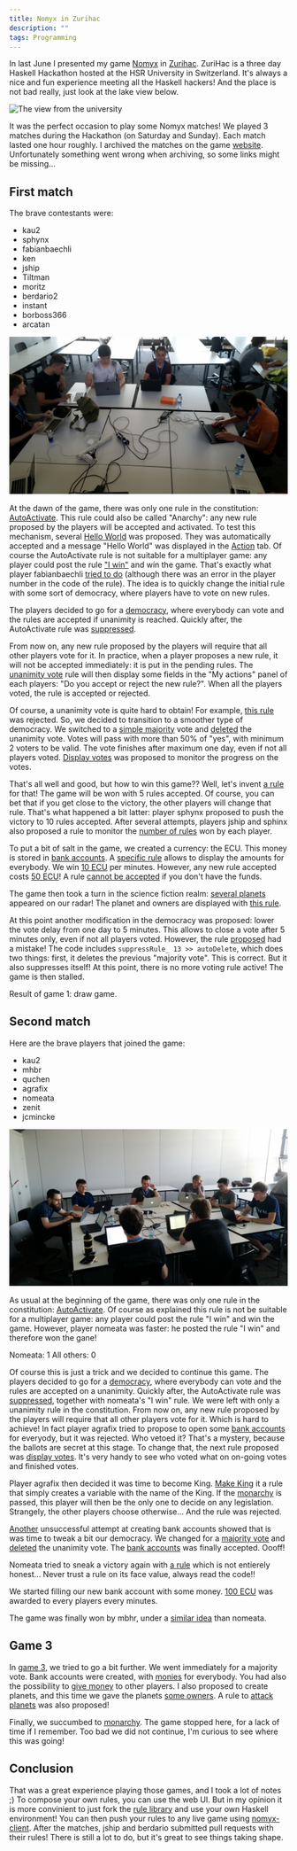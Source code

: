 ```yaml
---
title: Nomyx in Zurihac 
description: "" 
tags: Programming 
---
```



In last June I presented my game [Nomyx](http://www.nomyx.net/) in [Zurihac](https://zurihac.info/).
ZuriHac is a three day Haskell Hackathon hosted at the HSR University in Switzerland.
It's always a nice and fun experience meeting all the Haskell hackers!
And the place is not bad really, just look at the lake view below.

![The view from the university](/images/lake.jpg)


It was the perfect occasion to play some Nomyx matches!
We played 3 matches during the Hackathon (on Saturday and Sunday).
Each match lasted one hour roughly.
I archived the matches on the game [website](http://www.nomyx.net).
Unfortunately something went wrong when archiving, so some links might be missing...

First match
-----------

The brave contestants were:

- kau2
- sphynx
- fabianbaechli
- ken
- jship
- Tiltman
- moritz
- berdario2
- instant
- borboss366
- arcatan

![Game 2](/images/game1.jpg)


At the dawn of the game, there was only one rule in the constitution: [AutoActivate](http://www.nomyx.net/archives/ZuriHac2017-1/Nomyx/menu/rules/ZuriHac?ruleNumber=1).
This rule could also be called "Anarchy": any new rule proposed by the players will be accepted and activated.
To test this mechanism, several [Hello World](http://www.nomyx.net/archives/ZuriHac2017-1/Nomyx/menu/rules/ZuriHac?ruleNumber=3) was proposed.
They was automatically accepted and a message "Hello World" was displayed in the [Action](http://www.nomyx.net/archives/ZuriHac2017-1/Nomyx/menu/actions/ZuriHac) tab.
Of course the AutoActivate rule is not suitable for a multiplayer game: any player could post the rule ["I win"](http://www.nomyx.net/archives/ZuriHac2017-1/Nomyx/menu/lib/ZuriHac?ruleName=I+win) and win the game.
That's exactly what player fabianbaechli [tried to do](http://www.nomyx.net/archives/ZuriHac2017-1/Nomyx/menu/rules/ZuriHac?ruleNumber=2) (although there was an error in the player number in the code of the rule).
The idea is to quickly change the initial rule with some sort of democracy, where players have to vote on new rules.

The players decided to go for a [democracy](http://www.nomyx.net/archives/ZuriHac2017-1/Nomyx/menu/rules/ZuriHac?ruleNumber=8), where everybody can vote and the rules are accepted if unanimity is reached.
Quickly after, the AutoActivate rule was [suppressed](http://www.nomyx.net/archives/ZuriHac2017-1/Nomyx/menu/rules/ZuriHac?ruleNumber=14).

From now on, any new rule proposed by the players will require that all other players vote for it.
In practice, when a player proposes a new rule, it will not be accepted immediately: it is put in the pending rules.
The [unanimity vote](http://www.nomyx.net/archives/ZuriHac2017/Nomyx/menu/rules/ZuriHac2?ruleNumber=2) rule will then display some fields in the "My actions" panel of each players: "Do you accept or reject the new rule?".
When all the players voted, the rule is accepted or rejected.

Of course, a unanimity vote is quite hard to obtain!
For example, [this rule](http://www.nomyx.net/archives/ZuriHac2017-1/Nomyx/menu/rules/ZuriHac?ruleNumber=11) was rejected.
So, we decided to transition to a smoother type of democracy.
We switched to a [simple majority](http://www.nomyx.net/archives/ZuriHac2017-1/Nomyx/menu/rules/ZuriHac?ruleNumber=13) vote and [deleted](http://www.nomyx.net/archives/ZuriHac2017-1/Nomyx/menu/rules/ZuriHac?ruleNumber=14) the unanimity vote.
Votes will pass with more than 50% of "yes", with minimum 2 voters to be valid.
The vote finishes after maximum one day, even if not all players voted.
[Display votes](http://www.nomyx.net/archives/ZuriHac2017-2/Nomyx/menu/rules/ZuriHac2?ruleNumber=8) was proposed to monitor the progress on the votes.

That's all well and good, but how to win this game??
Well, let's invent [a rule](http://www.nomyx.net/archives/ZuriHac2017-1/Nomyx/menu/rules/ZuriHac?ruleNumber=17) for that!
The game will be won with 5 rules accepted.
Of course, you can bet that if you get close to the victory, the other players will change that rule.
That's what happened a bit latter: player sphynx proposed to push the victory to 10 rules accepted. 
After several attempts, players jship and sphinx also proposed a rule to monitor the [number of rules](http://www.nomyx.net/archives/ZuriHac2017-1/Nomyx/menu/rules/ZuriHac?ruleNumber=38) won by each player.

To put a bit of salt in the game, we created a currency: the ECU.
This money is stored in [bank accounts](http://www.nomyx.net/archives/ZuriHac2017-1/Nomyx/menu/rules/ZuriHac?ruleNumber=19).
A [specific rule](http://www.nomyx.net/archives/ZuriHac2017-1/Nomyx/menu/rules/ZuriHac?ruleNumber=21) allows to display the amounts for everybody.
We win [10 ECU](http://www.nomyx.net/archives/ZuriHac2017-1/Nomyx/menu/rules/ZuriHac?ruleNumber=22) per minutes.
However, any new rule accepted costs [50 ECU](http://www.nomyx.net/archives/ZuriHac2017-1/Nomyx/menu/rules/ZuriHac?ruleNumber=25)!
A rule [cannot be accepted](http://www.nomyx.net/archives/ZuriHac2017-1/Nomyx/menu/rules/ZuriHac?ruleNumber=43) if you don't have the funds.

The game then took a turn in the science fiction realm: [several planets](http://www.nomyx.net/archives/ZuriHac2017-1/Nomyx/menu/rules/ZuriHac?ruleNumber=30) appeared on our radar!
The planet and owners are displayed with [this rule](http://www.nomyx.net/archives/ZuriHac2017-1/Nomyx/menu/rules/ZuriHac?ruleNumber=34).

At this point another modification in the democracy was proposed: lower the vote delay from one day to 5 minutes.
This allows to close a vote after 5 minutes only, even if not all players voted.
However, the rule [proposed](http://www.nomyx.net/archives/ZuriHac2017-1/Nomyx/menu/rules/ZuriHac?ruleNumber=47) had a mistake!
The code includes `suppressRule_ 13 >> autoDelete`, which does two things: first, it deletes the previous "majority vote".
This is correct. But it also suppresses itself!
At this point, there is no more voting rule active!
The game is then stalled.

Result of game 1: draw game.

Second match
------------

Here are the brave players that joined the game:

- kau2
- mhbr
- quchen
- agrafix
- nomeata
- zenit
- jcmincke


![Game 2](/images/game2.jpg)

As usual at the beginning of the game, there was only one rule in the constitution: [AutoActivate](http://www.nomyx.net/archives/ZuriHac2017-2/Nomyx/menu/rules/ZuriHac2?ruleNumber=1).
Of course as explained this rule is not be suitable for a multiplayer game: any player could post the rule "I win" and win the game.
However, player nomeata was faster: he posted the rule "I win" and therefore won the gane!

Nomeata: 1
All others: 0

Of course this is just a trick and we decided to continue this game.
The players decided to go for a [democracy](http://www.nomyx.net/archives/ZuriHac2017-2/Nomyx/menu/rules/ZuriHac2?ruleNumber=2), where everybody can vote and the rules are accepted on a unanimity.
Quickly after, the AutoActivate rule was [suppressed](http://www.nomyx.net/archives/ZuriHac2017-2/Nomyx/menu/rules/ZuriHac2?ruleNumber=5), together with nomeata's "I win" rule.
We were left with only a unanimity rule in the constitution.
From now on, any new rule proposed by the players will require that all other players vote for it.
Which is hard to achieve!
In fact player agrafix tried to propose to open some [bank accounts](http://www.nomyx.net/archives/ZuriHac2017-2/Nomyx/menu/rules/ZuriHac2?ruleNumber=6) for everyody, but it was rejected.
Who vetoed it? That's a mystery, because the ballots are secret at this stage.
To change that, the next rule proposed was [display votes](http://www.nomyx.net/archives/ZuriHac2017-2/Nomyx/menu/rules/ZuriHac2?ruleNumber=8).
It's very handy to see who voted what on on-going votes and finished votes.

Player agrafix then decided it was time to become King.
[Make King](http://www.nomyx.net/archives/ZuriHac2017-2/Nomyx/menu/rules/ZuriHac2?ruleNumber=9) it a rule that simply creates a variable with the name of the King.
If the [monarchy](http://www.nomyx.net/archives/ZuriHac2017-1/Nomyx/menu/lib/ZuriHac?ruleName=Monarchy) is passed, this player will then be the only one to decide on any legislation.
Strangely, the other players choose otherwise... And the rule was rejected.

[Another](http://www.nomyx.net/archives/ZuriHac2017-2/Nomyx/menu/rules/ZuriHac2?ruleNumber=10) unsuccessful attempt at creating bank accounts showed that is was time to tweak a bit our democracy.
We changed for a [majority vote](http://www.nomyx.net/archives/ZuriHac2017-2/Nomyx/menu/rules/ZuriHac2?ruleNumber=12) and [deleted](http://www.nomyx.net/archives/ZuriHac2017-2/Nomyx/menu/rules/ZuriHac2?ruleNumber=15) the unanimity vote.
The [bank accounts](http://www.nomyx.net/archives/ZuriHac2017-2/Nomyx/menu/rules/ZuriHac2?ruleNumber=18) was finally accepted. Oooff!

Nomeata tried to sneak a victory again with [a rule](http://www.nomyx.net/archives/ZuriHac2017-2/Nomyx/menu/rules/ZuriHac2?ruleNumber=19) which is not entierely honest...
Never trust a rule on its face value, always read the code!!

We started filling our new bank account with some money.
[100 ECU](http://www.nomyx.net/archives/ZuriHac2017-2/Nomyx/menu/rules/ZuriHac2?ruleNumber=21) was awarded to every players every minutes.

The game was finally won by mbhr, under a [similar idea](http://www.nomyx.net/archives/ZuriHac2017-2/Nomyx/menu/rules/ZuriHac2?ruleNumber=29) than nomeata.

Game 3
------

In [game 3](http://www.nomyx.net/archives/ZuriHac2017-2/Nomyx/menu/home/ZuriHac3), we tried to go a bit further.
We went immediately for a majority vote.
Bank accounts were created, with [monies](http://www.nomyx.net/archives/ZuriHac2017-2/Nomyx/menu/rules/ZuriHac3?ruleNumber=10) for everybody.
You had also the possibility to [give money](http://www.nomyx.net/archives/ZuriHac2017-2/Nomyx/menu/rules/ZuriHac3?ruleNumber=17) to other players.
I also proposed to create planets, and this time we gave the planets [some owners](http://www.nomyx.net/archives/ZuriHac2017-2/Nomyx/menu/rules/ZuriHac3?ruleNumber=22).
A rule to [attack planets](http://www.nomyx.net/archives/ZuriHac2017-2/Nomyx/menu/rules/ZuriHac3?ruleNumber=28) was also proposed!

Finally, we succumbed to [monarchy](http://www.nomyx.net/archives/ZuriHac2017-2/Nomyx/menu/rules/ZuriHac3?ruleNumber=27).
The game stopped here, for a lack of time if I remember.
Too bad we did not continue, I'm curious to see where this was going!


Conclusion
----------

That was a great experience playing those games, and I took a lot of notes ;)
To compose your own rules, you can use the web UI.
But in my opinion it is more convinient to just fork the [rule library](https://github.com/nomyx/nomyx-library) and use your own Haskell environment!
You can then push your rules to any live game using [nomyx-client](https://github.com/nomyx/nomyx-client).
After the matches, jship and berdario submitted pull requests with their rules!
There is still a lot to do, but it's great to see things taking shape.


